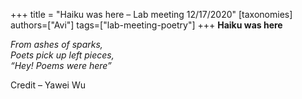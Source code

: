 +++
title = "Haiku was here – Lab meeting 12/17/2020"
[taxonomies]
authors=["Avi"]
tags=["lab-meeting-poetry"]
+++
**Haiku was here**

*From ashes of sparks,\
Poets pick up left pieces,\
“Hey! Poems were here”*

Credit – Yawei Wu
